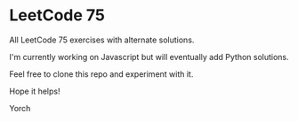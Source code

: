 # LeetCode 75 

All LeetCode 75 exercises with alternate solutions. 

I'm currently working on Javascript but will eventually add Python solutions. 

Feel free to clone this repo and experiment with it. 

Hope it helps!

Yorch